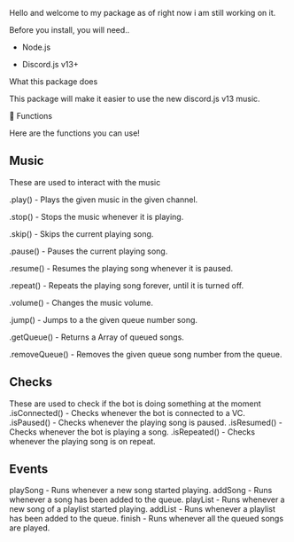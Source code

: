 Hello and welcome to my package as of right now i am still working on it.

Before you install, you will need..

- Node.js

- Discord.js v13+

What this package does

This package will make it easier to use the new discord.js v13 music.

🔎 Functions

Here are the functions you can use!

Music
-----------------------------------------------------------------------
These are used to interact with the music

.play() - Plays the given music in the given channel.

.stop() - Stops the music whenever it is playing.

.skip() - Skips the current playing song.

.pause() - Pauses the current playing song.

.resume() - Resumes the playing song whenever it is paused.

.repeat() - Repeats the playing song forever, until it is turned off.

.volume() - Changes the music volume.

.jump() - Jumps to a the given queue number song.

.getQueue() - Returns a Array of queued songs.

.removeQueue() - Removes the given queue song number from the queue.

Checks
----------------------------------------------------------------------------------------
These are used to check if the bot is doing something at the moment
.isConnected() - Checks whenever the bot is connected to a VC.
.isPaused() - Checks whenever the playing song is paused.
.isResumed() - Checks whenever the bot is playing a song.
.isRepeated() - Checks whenever the playing song is on repeat.

Events
----------------------------------------------------------------------------------------
playSong - Runs whenever a new song started playing.
addSong - Runs whenever a song has been added to the queue.
playList - Runs whenever a new song of a playlist started playing.
addList - Runs whenever a playlist has been added to the queue.
finish - Runs whenever all the queued songs are played.


